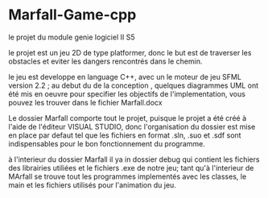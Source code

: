# Marfall-Game-cpp

le projet du module genie logiciel II S5

le projet est un jeu 2D de type platformer, donc le but est de traverser les obstacles et eviter les dangers rencontrés dans le chemin.

le jeu est developpe en language C++, avec un le moteur de jeu SFML version 2.2 ;
au debut du de la conception , quelques diagrammes UML ont été mis en oeuvre pour specifier les objectifs de l'implementation, vous pouvez les trouver dans le fichier Marfall.docx

Le dossier Marfall comporte tout le projet, puisque le projet a été créé à l'aide de l'éditeur VISUAL STUDIO, donc l'organisation du dossier est mise en place par defaut tel que les fichiers en format .sln, .suo et .sdf sont indispensables pour le bon fonctionnement du programme.

à l'interieur du dossier Marfall il ya in dossier debug qui contient les fichiers des librairies utiliées et le fichiers .exe de notre jeu;
tant qu'à l'interieur de MArfall se trouve tout les programmes implementés avec les classes, le main et les fichiers utilisés pour l'animation du jeu. 
